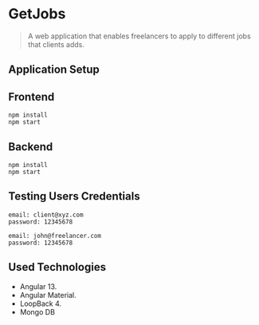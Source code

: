 # GetJobs
> A web application that enables freelancers to apply to different jobs that clients adds.


## Application Setup

## Frontend
```
npm install
npm start
```
## Backend
```
npm install
npm start
```
## Testing Users Credentials
```
email: client@xyz.com
password: 12345678

email: john@freelancer.com
password: 12345678

```

## Used Technologies
- Angular 13.
- Angular Material.
- LoopBack 4.
- Mongo DB

